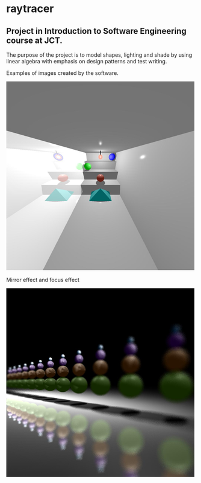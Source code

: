 # raytracer
## Project in Introduction to Software Engineering course at JCT.

The purpose of the project is to model shapes, lighting and shade by using linear algebra with emphasis on design patterns and test writing.

Examples of images created by the software.


<img src="images/CrazyTest.jpg" width="500" height = "500" >

Mirror effect and focus effect

<img src="images/focusTest5.jpg" width="500" height = "500" >
